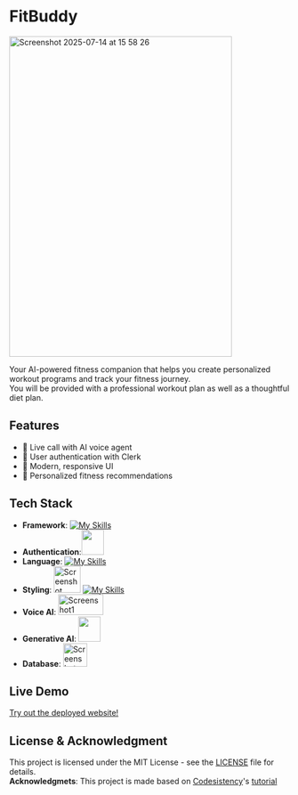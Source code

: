 # FitBuddy
<img width="400" height="576" alt="Screenshot 2025-07-14 at 15 58 26" src="https://github.com/user-attachments/assets/973f6faa-a90a-42ba-8fbc-7cf450764576" />

Your AI-powered fitness companion that helps you create personalized workout programs and track your fitness journey.  
You will be provided with a professional workout plan as well as a thoughtful diet plan.

## Features

- 🤖 Live call with AI voice agent
- 👤 User authentication with Clerk
- 📱 Modern, responsive UI
- 🎯 Personalized fitness recommendations

## Tech Stack

- **Framework**: [![My Skills](https://skillicons.dev/icons?i=nextjs,react&theme=dark)](https://skillicons.dev)
- **Authentication**:<img src="https://cdn.simpleicons.org/clerk/6C47FF" height="45" width="40"/>
- **Language**: [![My Skills](https://skillicons.dev/icons?i=ts&theme=dark)](https://skillicons.dev)
- **Styling**: [<img width="48" height="48" alt="Screenshot 2025-07-10 at 20 24 59" src="https://github.com/user-attachments/assets/540d1136-c137-4e3e-b0d5-e35e382c948a" />](https://ui.shadcn.com)
 [![My Skills](https://skillicons.dev/icons?i=tailwind&theme=dark)](https://skillicons.dev)
- **Voice AI**: [<img width="81" height="37" alt="Screenshot1" src="https://github.com/user-attachments/assets/b58f0840-3d51-4dca-bc3c-e1870c27ef35" />](https://vapi.ai)
- **Generative AI**: <img src="https://cdn.simpleicons.org/googlegemini/8E75B2" height="45" width="40"/>
- **Database**: [<img width="43" height="42" alt="Screenshot 2025-07-10 at 20 20 12" src="https://github.com/user-attachments/assets/1ad12d98-491a-4dd0-ae3f-c712fe6df8d7" />](https://www.convex.dev) 


## Live Demo
[Try out the deployed website!](https://fitbuddy-ai.vercel.app)

## License & Acknowledgment

This project is licensed under the MIT License - see the [LICENSE](LICENSE) file for details.  
**Acknowledgmets**: This project is made based on [Codesistency](https://www.youtube.com/@codesistency)'s [tutorial](https://youtu.be/BCufdom7xgY?si=m80nME5sti_ksW5A)
